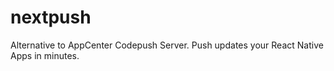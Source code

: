 # nextpush
Alternative to AppCenter Codepush Server. Push updates your React Native Apps in minutes.
